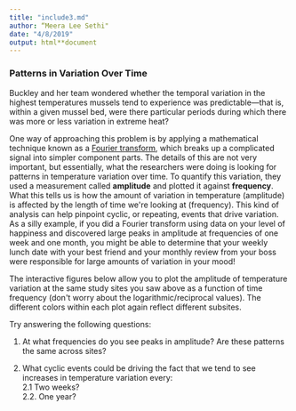 ```yaml
---
title: "include3.md"
author: “Meera Lee Sethi"
date: "4/8/2019"
output: html**document
---
```

### Patterns in Variation Over Time
Buckley and her team wondered whether the temporal variation in the highest temperatures mussels tend to experience was predictable—that is, within a given mussel bed, were there particular periods during which there was more or less variation in extreme heat? 

One way of approaching this problem is by applying a mathematical technique known as a [Fourier transform](https://academic.oup.com/icb/article/56/1/14/2363343), which breaks up a complicated signal into simpler component parts. The details of this are not very important, but essentially, what the researchers were doing is looking for patterns in temperature variation over time. To quantify this variation, they used a measurement called **amplitude** and plotted it against **frequency**. What this tells us is how the amount of variation in temperature (amplitude) is affected by the length of time we're looking at (frequency). This kind of analysis can help pinpoint cyclic, or repeating, events that drive variation. As a silly example, if you did a Fourier transform using data on your level of happiness and discovered large peaks in amplitude at frequencies of one week and one month, you might be able to determine that your weekly lunch date with your best friend and your monthly review from your boss were responsible for large amounts of variation in your mood!

The interactive figures below allow you to plot the amplitude of temperature variation at the same study sites you saw above as a function of time frequency (don't worry about the logarithmic/reciprocal values). The different colors within each plot again reflect different subsites. 

Try answering the following questions:

1. At what frequencies do you see peaks in amplitude? Are these patterns the same across sites?          

2. What cyclic events could be driving the fact that we tend to see increases in temperature variation every:       
     2.1 Two weeks?     
     2.2. One year?
